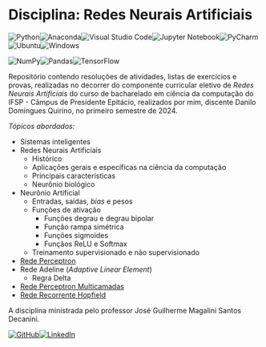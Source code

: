 # Disciplina: Redes Neurais Artificiais

![Python](https://img.shields.io/badge/python-3670A0?style=for-the-badge&logo=python&logoColor=ffdd54)![Anaconda](https://img.shields.io/badge/Anaconda-%2344A833.svg?style=for-the-badge&logo=anaconda&logoColor=white)![Visual Studio Code](https://img.shields.io/badge/Visual%20Studio%20Code-0078d7.svg?style=for-the-badge&logo=visual-studio-code&logoColor=white)![Jupyter Notebook](https://img.shields.io/badge/jupyter-%23FA0F00.svg?style=for-the-badge&logo=jupyter&logoColor=white)![PyCharm](https://img.shields.io/badge/pycharm-143?style=for-the-badge&logo=pycharm&logoColor=black&color=black&labelColor=white)![Ubuntu](https://img.shields.io/badge/Ubuntu-E95420?style=for-the-badge&logo=ubuntu&logoColor=white)![Windows](https://img.shields.io/badge/Windows-0078D6?style=for-the-badge&logo=windows&logoColor=white)

![NumPy](https://img.shields.io/badge/numpy-%23013243.svg?style=for-the-badge&logo=numpy&logoColor=white)![Pandas](https://img.shields.io/badge/pandas-%23150458.svg?style=for-the-badge&logo=pandas&logoColor=white)![TensorFlow](https://img.shields.io/badge/TensorFlow-%23FF6F00.svg?style=for-the-badge&logo=TensorFlow&logoColor=white)


Repositório contendo resoluções de atividades, listas de exercícios e provas, realizadas no decorrer do componente curricular eletivo de *Redes Neurais Artificiais* do curso de bacharelado em ciência da computação do IFSP - Câmpus de Presidente Epitácio, realizados por mim, discente Danilo Domingues Quirino, no primeiro semestre de 2024.

*Tópicos abordados:*

* Sistemas inteligentes
* Redes Neurais Artificiais
	* Histórico
	* Aplicações gerais e específicas na ciência da computação
	* Principais características
	* Neurônio biológico
* Neurônio Artificial
	* Entradas, saídas, *bias* e pesos
	* Funções de ativação
		* Funções degrau e degrau bipolar
		* Função rampa simétrica
		* Funções sigmoides
		* Funçãos ReLU e Softmax
	* Treinamento supervisionado e não supervisionado
* [Rede Perceptron](RENC0%2001%20Rede%20Perceptron/README.md)
* Rede Adeline (_Adaptive Linear Element_)
	* Regra Delta
* [Rede Perceptron Multicamadas](RENC0%2002%20Rede%20Perceptron%20Multicamada/README.md)
* [Rede Recorrente Hopfield](RENC0%2003%20Rede%20Hopfield/README.md)

A disciplina ministrada pelo professor José Guilherme Magalini Santos Decanini.

[![GitHub](https://img.shields.io/badge/github-%23121011.svg?style=for-the-badge&logo=github&logoColor=white)](https://github.com/Dankotchev)[![LinkedIn](https://img.shields.io/badge/linkedin-%230077B5.svg?style=for-the-badge&logo=linkedin&logoColor=white)](https://www.linkedin.com/in/danilo-domingues-quirino/)
